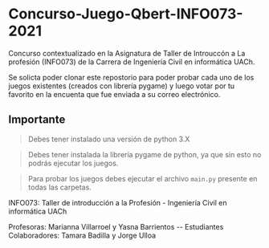 # Concurso-Juego-Qbert-INFO073-2021


Concurso contextualizado en la Asignatura de Taller de Introuccón a La profesión (INFO073) de la Carrera de Ingeniería Civil en informática UACh.

Se solicta poder clonar este repostorio para poder probar cada uno de los juegos existentes (creados con librería pygame) y luego votar por tu favorito en la encuenta que fue enviada a su correo electrónico.

## Importante

> Debes tener instalado una versión de python 3.X

> Debes tener instalada la librería pygame de python, ya que sin esto no podrás ejecutar los juegos.

> Para probar los juegos debes ejecutar el archivo `main.py` presente en todas las carpetas.


INFO073: Taller de introducción a la Profesión - Ingeniería Civil en informática UACh

Profesoras: Marianna Villarroel y Yasna Barrientos --
Estudiantes Colaboradores: Tamara Badilla y Jorge Ulloa

